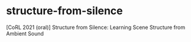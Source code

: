 # structure-from-silence
[CoRL 2021 (oral)] Structure from Silence: Learning Scene Structure from Ambient Sound
